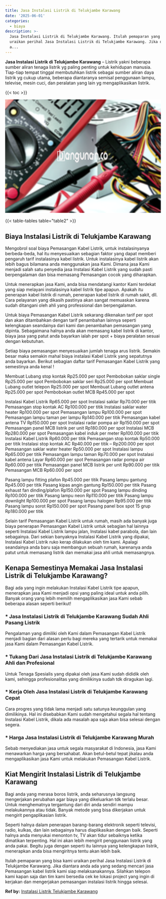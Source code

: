 ```yaml
---
title: Jasa Instalasi Listrik di Telukjambe Karawang
date: '2025-06-01'
categories:
  - biaya
description: >-
  Jasa Instalasi Listrik di Telukjambe Karawang. Itulah pemaparan yang bisa kami
  uraikan perihal Jasa Instalasi Listrik di Telukjambe Karawang. Jika diantara
  a...
---
```


**Jasa Instalasi Listrik di Telukjambe Karawang** – Listrik yakni beberapa sumber aliran tenaga listrik yg paling penting untuk kehidupan manusia. Tiap-tiap tempat tinggal membutuhkan listrik sebagai sumber aliran daya listrik yg cukup utama, beberapa diantaranya semisal penggunaan lampu, televise, mesin cuci, dan peralatan yang lain yg mengaplikasikan listrik.

{{< toc >}}

![Jasa Instalasi Listrik di Telukjambe Karawang](/images/instalasi-listrik-murah39.png)

{{< table-tables table="table2" >}}

## Biaya Instalasi Listrik di Telukjambe Karawang

Mengobrol soal biaya Pemasangan Kabel Listrik, untuk instalasinyanya berbeda-beda, hal itu menyesuaikan sebagian faktor yang dapat memberi pengaruh tarif instalasinya kabel listrik. Untuk instalasinya kabel listrik akan lebih bagus bilamana anda menggunakan jasa Kami. Dimana jasa Kami menjadi salah satu penyedia jasa Instalasi Kabel Listrik yang sudah pasti berpengalaman dan bisa memasang Pemasangan cocok yang diharapkan.

Untuk menerapkan jasa Kami, anda bisa mendatangi kantor Kami terdekat yang siap melayani instalasinya kabel listrik tipe apapun. Apakah itu penerapan kabel listrik di rumah, penerapan kabel listrik di rumah sakit, dll. Cara pelayanan yang dikasih pastinya akan sangat memuaskan karena sudah ditangani oleh ahli yang professional dan berpengalaman.

Untuk biaya Pemasangan Kabel Listrik sekarang dikenakan tarif per spot dan akan ditambahkan dengan tarif penambahan lainnya seperti kelengkapan seandainya dari kami dan penambahan pemasangan yang dipinta. Sebagaimana halnya anda akan memasang kabel listrik di kantor, biaya jasa yang patut anda bayarkan ialah per spot + biaya peralatan sesuai dengan kebutuhan.

Setiap biaya pemasangan menyesuaikan jumlah tenaga arus listrik. Semakin besar maka semakin mahal biaya instalasi Kabel Listrik yang sepatutnya anda bayarkan. Berikut sebagian daftar tarif Pemasangan Kabel Listrik yang semestinya anda kenal !

Membuat Lubang stop kontak Rp25.000 per spot Pembobokan saklar single Rp25.000 per spot Pembobokan saklar seri Rp25.000 per spot Membuat Lubang outlet telepon Rp25.000 per spot Membuat Lubang outlet antena Rp25.000 per spot Pembobokan outlet MCB Rp45.000 per spot

Instalasi Kabel Listrik Rp65.000 per spot Instalasi saklar Rp70.000 per titik Pemasangan stop kontak AC Rp100.000 per titik Instalasi saklar water heater Rp100.000 per spot Pemasangan lampu Rp100.000 per spot Pemasangan lampu taman per lampu Rp140.000 per titik Pemasangan kabel antena TV Rp150.000 per spot Instalasi radar pompa air Rp150.000 per spot Pemasangan panel MCB listrik per unit Rp180.000 per spot Instalasi MCB Rp280.000 per spot Pemasangan kabel induk per meter Rp100.000 per titik Instalasi Kabel Listrik Rp60.000 per titik Pemasangan stop kontak Rp50.000 per titik Instalasi stop kontak AC Rp40.000 per titik – Rp200.000 per spot Pemasangan saklar water heater Rp50.000 per spot Instalasi lampu Rp65.000 per titik Pemasangan lampu taman Rp70.000 per spot Instalasi kabel antena Layar Rp60.000 per spot Pemasangan radar pompa air Rp60.000 per titik Pemasangan panel MCB listrik per unit Rp90.000 per titik Pemasangan MCB Rp60.000 per spot

Pasang lampu fitting plafon Rp45.000 per titik Pasang lampu gantung Rp45.000 per titik Pasang kipas angin gantung Rp150.000 per titik Pasang exhaust fan dinding/plafon Rp150.000 per spot Pasang lampu dinding Rp100.000 per titik Pasang lampu neon Rp110.000 per titik Pasang lampu downlight Rp100.000 per spot Pasang lampu halogen Rp95.000 per titik Pasang lampu sorot Rp150.000 per spot Pasang panel box spot 15 grup Rp180.000 per titik

Selain tarif Pemasangan Kabel Listrik untuk rumah, masih ada banyak juga biaya penerapan Pemasangan Kabel Listrik untuk sebagian hal lainnya seperti Instalasi Kabel Listrik lampu jalan, Instalasi kabel parabola, dan lain sebagainya. Dari sekian banyaknya Instalasi Kabel Listrik yang dipakai, Instalasi Kabel Listrik ruko kerap dilakukan oleh tim kami. Apalagi seandainya anda baru saja membangun sebuah rumah, karenanya anda patut untuk memasang listrik dan memakai jasa ahli untuk memasangnya.

## Kenapa Semestinya Memakai Jasa Instalasi Listrik di Telukjambe Karawang?

Bagi ada yang ingin melakukan Instalasi Kabel Listrik tipe apapun, menerapkan jasa Kami menjadi opsi yang paling ideal untuk anda pilih. Banyak orang yang lebih memilih mengaplikasikan jasa Kami sebab beberapa alasan seperti berikut!

### \* Jasa Instalasi Listrik di Telukjambe Karawang Sudah Ahli Pasang Listrik

Pengalaman yang dimiliki oleh Kami dalam Pemasangan Kabel Listrik menjadi bagian dari alasan perlu bagi mereka yang tertarik untuk memakai jasa Kami dalam Pemasangan Kabel Listrik.

### \* Tukang Dari Jasa Instalasi Listrik di Telukjambe Karawang Ahli dan Profesional

Untuk Tenaga Spesialis yang dipakai oleh jasa Kami sudah dididik oleh kami, sehingga profesionalitas yang dimilikinya sudah tdk diragukan lagi.

### \* Kerja Oleh Jasa Instalasi Listrik di Telukjambe Karawang Cepat

Cara progres yang tidak lama menjadi satu satunya keunggulan yang dimilikinya. Hal ini disebabkan Kami sudah mengetahui segala hal tentang Instalasi Kabel Listrik, dikala ada masalah apa saja akan bisa selesai dengan segera.

### \* Harga Jasa Instalasi Listrik di Telukjambe Karawang Murah

Sebab menyediakan jasa untuk segala masyarakat di Indonesia, jasa Kami menawarkan harga yang bersahabat. Akan betul-betul tepat jikalau anda mengaplikasikan jasa Kami untuk melakukan Pemasangan Kabel Listrik.

## Kiat Mengirit Instalasi Listrik di Telukjambe Karawang


Bagi anda yang merasa boros listrik, anda seharusnya langsung mengerjakan perubahan agar biaya yang dikeluarkan tdk terlalu besar. Untuk menghematnya tergantung dari diri anda sendiri mampu melakukannya atau tidak. Banyak metode yang bisa dikerjakan untuk mengirit pengaplikasian listrik.

Seperti halnya dalam penerapan barang-barang elektronik seperti televisi, radio, kulkas, dan lain sebagainya harus diaplikasikan dengan baik. Seperti halnya anda menyukai menonton tv, TV akan tidur sebaiknya ketika dimatikan terpenting. Hal ini akan lebih mengirit penggunaan listrik yang anda pakai. Begitu juga dengan seperti itu lainnya yang kelengkapan listrik, menerapkan anda bisa mengiritnya tentu akan lebih baik.

Itulah pemaparan yang bisa kami uraikan perihal Jasa Instalasi Listrik di Telukjambe Karawang. Jika diantara anda ada yang sedang mencari jasa Pemasangan kabel listrik kami siap melaksanakannya. Silahkan telepon kami kapan saja dan tim kami bersedia cek ke lokasi project yang ingin di kerjakan dan mengerjakan pemasangan instalasi listrik hingga selesai.

**Ref by:** [Instalasi Listrik Telukjambe Karawang](https://id.wikipedia.org/wiki/Instalasi)
